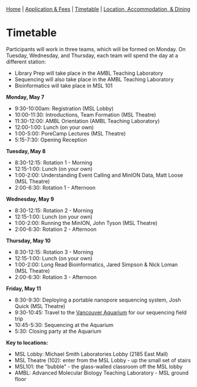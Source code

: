[Home](index.md) | [Application & Fees](application.md) | [Timetable](timetable.md) | [Location, Accommodation, & Dining](location.md)

# Timetable

Participants will work in three teams, which will be formed on Monday. On Tuesday, Wednesday, and Thursday, each team will spend the day at a different station:
  * Library Prep will take place in the AMBL Teaching Laboratory
  * Sequencing will also take place in the  AMBL Teaching Laboratory
  * Bioinformatics will take place in MSL 101

**Monday, May 7**
  * 9:30-10:00am: Registration (MSL Lobby)
  * 10:00-11:30: Introductions, Team Formation (MSL Theatre)
  * 11:30-12:00: AMBL Orientation (AMBL Teaching Laboratory)
  * 12:00-1:00: Lunch (on your own)
  * 1:00-5:00: PoreCamp Lectures (MSL Theatre)
  * 5:15-7:30: Opening Reception

**Tuesday, May 8**
  * 8:30-12:15: Rotation 1 - Morning
  * 12:15-1:00: Lunch (on your own)
  * 1:00-2:00: Understanding Event Calling and MinION Data, Matt Loose (MSL Theatre)
  * 2:00-6:30: Rotation 1 - Afternoon

**Wednesday, May 9**
  * 8:30-12:15: Rotation 2 - Morning
  * 12:15-1:00: Lunch (on your own)
  * 1:00-2:00: Running the MinION, John Tyson (MSL Theatre)
  * 2:00-6:30: Rotation 2 - Afternoon

**Thursday, May 10** 
  * 8:30-12:15: Rotation 3 - Morning
  * 12:15-1:00: Lunch (on your own)
  * 1:00-2:00: Long Read Bioinformatics, Jared Simpson & Nick Loman (MSL Theatre)
  * 2:00-6:30: Rotation 3 - Afternoon

**Friday, May 11**
  * 8:30-9:30: Deploying a portable nanopore sequencing system, Josh Quick (MSL Theatre)
  * 9:30-10:45: Travel to the [Vancouver Aquarium](http://www.vanaqua.org) for our sequencing field trip 
  * 10:45-5:30: Sequencing at the Aquarium 
  * 5:30: Closing party at the Aquarium 

**Key to locations:**
  * MSL Lobby: Michael Smith Laboratories Lobby (2185 East Mall)
  * MSL Theatre (102): enter from the MSL Lobby - up the small set of stairs
  * MSL101: the “bubble” - the glass-walled classroom off the MSL lobby
  * AMBL: Advanced Molecular Biology Teaching Laboratory - MSL ground floor
